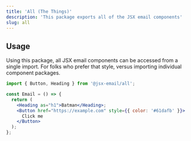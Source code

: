 ```yaml
---
title: 'All (The Things)'
description: 'This package exports all of the JSX email components'
slug: all
---
```


<!--@include: @/include/header.md-->

<!--@include: @/include/install.md-->

## Usage

Using this package, all JSX email components can be accessed from a single import. For folks who prefer that style, versus importing individual component packages.

```jsx
import { Button, Heading } from '@jsx-email/all';

const Email = () => {
  return (
    <Heading as="h1">Batman</Heading>;
    <Button href="https://example.com" style={{ color: '#61dafb' }}>
      Click me
    </Button>
  );
};
```
